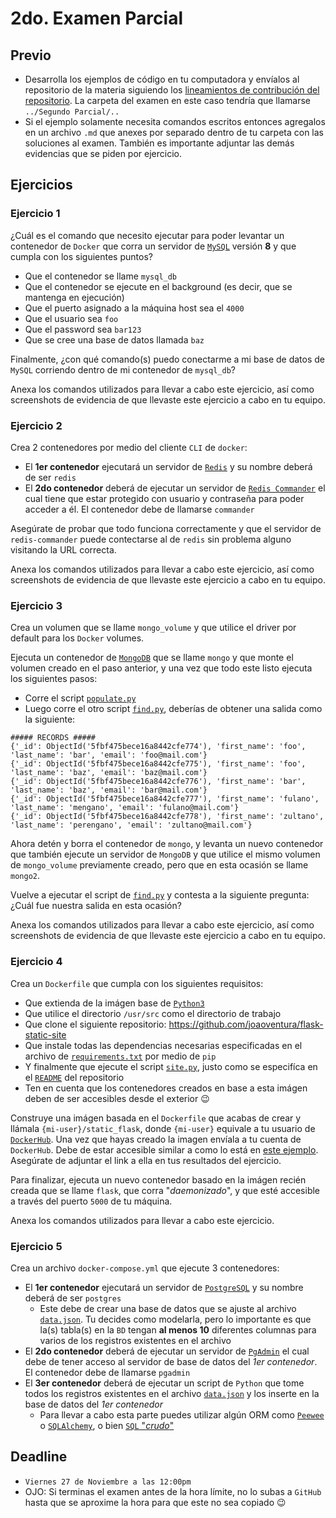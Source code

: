 # 2do. Examen Parcial

## Previo

- Desarrolla los ejemplos de código en tu computadora y envíalos al repositorio de la materia siguiendo los [lineamientos de contribución del repositorio](https://github.com/AnhellO/DAS_Sistemas#contributing). La carpeta del examen en este caso tendría que llamarse `../Segundo Parcial/..`
- Si el ejemplo solamente necesita comandos escritos entonces agregalos en un archivo `.md` que anexes por separado dentro de tu carpeta con las soluciones al examen. También es importante adjuntar las demás evidencias que se piden por ejercicio.

## Ejercicios

### Ejercicio 1

¿Cuál es el comando que necesito ejecutar para poder levantar un contenedor de `Docker` que corra un servidor de [`MySQL`](https://hub.docker.com/_/mysql) versión **8** y que cumpla con los siguientes puntos?

- Que el contenedor se llame `mysql_db`
- Que el contenedor se ejecute en el background (es decir, que se mantenga en ejecución)
- Que el puerto asignado a la máquina host sea el `4000`
- Que el usuario sea `foo`
- Que el password sea `bar123`
- Que se cree una base de datos llamada `baz`

Finalmente, ¿con qué comando(s) puedo conectarme a mi base de datos de `MySQL` corriendo dentro de mi contenedor de `mysql_db`?

Anexa los comandos utilizados para llevar a cabo este ejercicio, así como screenshots de evidencia de que llevaste este ejercicio a cabo en tu equipo.

### Ejercicio 2

Crea 2 contenedores por medio del cliente `CLI` de `docker`:

- El **1er contenedor** ejecutará un servidor de [`Redis`](https://hub.docker.com/_/redis) y su nombre deberá de ser `redis`
- El **2do contenedor** deberá de ejecutar un servidor de [`Redis Commander`](https://hub.docker.com/r/rediscommander/redis-commander) el cual tiene que estar protegido con usuario y contraseña para poder acceder a él. El contenedor debe de llamarse `commander`

Asegúrate de probar que todo funciona correctamente y que el servidor de `redis-commander` puede contectarse al de `redis` sin problema alguno visitando la URL correcta.

Anexa los comandos utilizados para llevar a cabo este ejercicio, así como screenshots de evidencia de que llevaste este ejercicio a cabo en tu equipo.

### Ejercicio 3

Crea un volumen que se llame `mongo_volume` y que utilice el driver por default para los `Docker` volumes.

Ejecuta un contenedor de [`MongoDB`](https://hub.docker.com/_/mongo) que se llame `mongo` y que monte el volumen creado en el paso anterior, y una vez que todo este listo ejecuta los siguientes pasos:

- Corre el script [`populate.py`](ejercicio-3/populate.py)
- Luego corre el otro script [`find.py`](ejercicio-3/find.py), deberías de obtener una salida como la siguiente:

``` shell
##### RECORDS #####
{'_id': ObjectId('5fbf475bece16a8442cfe774'), 'first_name': 'foo', 'last_name': 'bar', 'email': 'foo@mail.com'}
{'_id': ObjectId('5fbf475bece16a8442cfe775'), 'first_name': 'foo', 'last_name': 'baz', 'email': 'baz@mail.com'}
{'_id': ObjectId('5fbf475bece16a8442cfe776'), 'first_name': 'bar', 'last_name': 'baz', 'email': 'bar@mail.com'}
{'_id': ObjectId('5fbf475bece16a8442cfe777'), 'first_name': 'fulano', 'last_name': 'mengano', 'email': 'fulano@mail.com'}
{'_id': ObjectId('5fbf475bece16a8442cfe778'), 'first_name': 'zultano', 'last_name': 'perengano', 'email': 'zultano@mail.com'}
```

Ahora detén y borra el contenedor de `mongo`, y levanta un nuevo contenedor que también ejecute un servidor de `MongoDB` y que utilice el mismo volumen de `mongo_volume` previamente creado, pero que en esta ocasión se llame `mongo2`.

Vuelve a ejecutar el script de [`find.py`](ejercicio-3/find.py) y contesta a la siguiente pregunta: ¿Cuál fue nuestra salida en esta ocasión?

Anexa los comandos utilizados para llevar a cabo este ejercicio, así como screenshots de evidencia de que llevaste este ejercicio a cabo en tu equipo.

### Ejercicio 4

Crea un `Dockerfile` que cumpla con los siguientes requisitos:

- Que extienda de la imágen base de [`Python3`](https://hub.docker.com/_/python)
- Que utilice el directorio `/usr/src` como el directorio de trabajo
- Que clone el siguiente repositorio: <https://github.com/joaoventura/flask-static-site>
- Que instale todas las dependencias necesarias especificadas en el archivo de [`requirements.txt`](https://github.com/joaoventura/flask-static-site/blob/master/requirements.txt) por medio de `pip`
- Y finalmente que ejecute el script [`site.py`](https://github.com/joaoventura/flask-static-site/blob/master/site.py), justo como se especifíca en el [`README`](https://github.com/joaoventura/flask-static-site#development--building) del repositorio
- Ten en cuenta que los contenedores creados en base a esta imágen deben de ser accesibles desde el exterior :wink:

Construye una imágen basada en el `Dockerfile` que acabas de crear y llámala `{mi-user}/static_flask`, donde `{mi-user}` equivale a tu usuario de [`DockerHub`](https://hub.docker.com/). Una vez que hayas creado la imagen envíala a tu cuenta de `DockerHub`. Debe de estar accesible similar a como lo está en [este ejemplo](https://hub.docker.com/r/anhellojz/static_flask). Asegúrate de adjuntar el link a ella en tus resultados del ejercicio.

Para finalizar, ejecuta un nuevo contenedor basado en la imágen recién creada que se llame `flask`, que corra "_daemonizado_", y que esté accesible a través del puerto `5000` de tu máquina.

Anexa los comandos utilizados para llevar a cabo este ejercicio.

### Ejercicio 5

Crea un archivo `docker-compose.yml` que ejecute 3 contenedores:

- El **1er contenedor** ejecutará un servidor de [`PostgreSQL`](https://hub.docker.com/_/postgres) y su nombre deberá de ser `postgres`
  - Este debe de crear una base de datos que se ajuste al archivo [`data.json`](ejercicio-5/data.json). Tu decides como modelarla, pero lo importante es que la(s) tabla(s) en la `BD` tengan **al menos 10** diferentes columnas para varios de los registros existentes en el archivo
- El **2do contenedor** deberá de ejecutar un servidor de [`PgAdmin`](https://hub.docker.com/r/dpage/pgadmin4/) el cual debe de tener acceso al servidor de base de datos del _1er contenedor_. El contenedor debe de llamarse `pgadmin`
- El **3er contenedor** deberá de ejecutar un script de `Python` que tome todos los registros existentes en el archivo [`data.json`](ejercicio-5/data.json) y los inserte en la base de datos del _1er contenedor_
  - Para llevar a cabo esta parte puedes utilizar algún ORM como [`Peewee`](http://docs.peewee-orm.com/en/latest/) o [`SQLAlchemy`](https://www.sqlalchemy.org/), o bien [`SQL` "_crudo_"](https://www.postgresqltutorial.com/postgresql-python/)

## Deadline

- `Viernes 27 de Noviembre a las 12:00pm`
- OJO: Si terminas el examen antes de la hora límite, no lo subas a `GitHub` hasta que se aproxime la hora para que este no sea copiado :wink:
